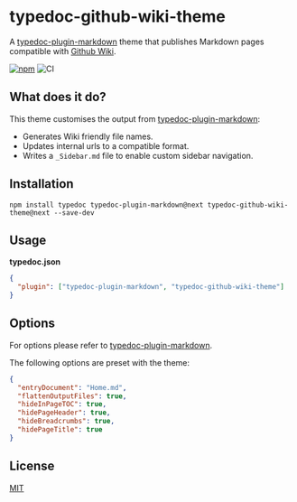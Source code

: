 # typedoc-github-wiki-theme

A [typedoc-plugin-markdown](https://github.com/tgreyuk/typedoc-plugin-markdown/blob/master/packages/typedoc-plugin-markdown/README.md) theme that publishes Markdown pages compatible with [Github Wiki](https://docs.github.com/en/communities/documenting-your-project-with-wikis/about-wikis).

[![npm](https://img.shields.io/npm/v/typedoc-github-wiki-theme.svg)](https://www.npmjs.com/package/typedoc-github-wiki-theme)
![CI](https://github.com/tgreyuk/typedoc-plugin-markdown/actions/workflows/ci.yml/badge.svg?branch=master)

## What does it do?

This theme customises the output from [typedoc-plugin-markdown](https://github.com/tgreyuk/typedoc-plugin-markdown/blob/master/packages/typedoc-plugin-markdown/README.md):

- Generates Wiki friendly file names.
- Updates internal urls to a compatible format.
- Writes a `_Sidebar.md` file to enable custom sidebar navigation.

## Installation

```shell
npm install typedoc typedoc-plugin-markdown@next typedoc-github-wiki-theme@next --save-dev
```

## Usage

**typedoc.json**

```json
{
  "plugin": ["typedoc-plugin-markdown", "typedoc-github-wiki-theme"]
}
```

## Options

For options please refer to [typedoc-plugin-markdown](https://github.com/tgreyuk/typedoc-plugin-markdown/blob/master/packages/typedoc-plugin-markdown/README.md#options).

The following options are preset with the theme:

```json
{
  "entryDocument": "Home.md",
  "flattenOutputFiles": true,
  "hideInPageTOC": true,
  "hidePageHeader": true,
  "hideBreadcrumbs": true,
  "hidePageTitle": true
}
```

## License

[MIT](https://github.com/tgreyuk/typedoc-plugin-markdown/blob/master/packages/typedoc-github-wiki-theme/LICENSE)

```

```
